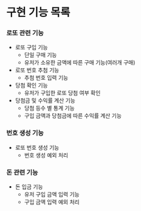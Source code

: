 # 구현 기능 목록

### 로또 관련 기능
* 로또 구입 기능
  * 단일 구매 기능
  * 유저가 소유한 금액에 따른 구매 기능(여러개 구매)
* 로또 번호 추첨 기능
  * 추첨 번호 입력 기능
* 당첨 확인 기능
  * 유저가 구입한 로또 당첨 여부 확인
* 당첨금 및 수익률 계산 기능
  * 당첨 등수 별 통계 기능
  * 구입 금액과 당첨금에 따른 수익률 계산 기능

### 번호 생성 기능
* 로또 번호 생성 기능
  * 번호 생성 예외 처리

### 돈 관련 기능
* 돈 입금 기능
  * 유저 구입 금액 입력 기능
  * 구입 금액 입력 예외 처리